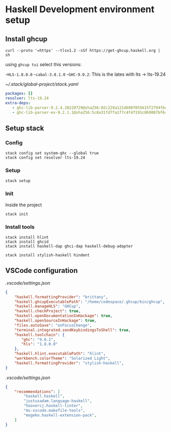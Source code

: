 # Haskell Development environment setup

## Install  ghcup

```shell
curl --proto '=https' --tlsv1.2 -sSf https://get-ghcup.haskell.org | sh
```

using `ghcup tui` select this versions:

-`HLS-1.8.0.0`
-`cabal-3.8.1.0`
-`GHC-9.0.2`: This is the lates with lts -> lts-19.24

*~/.stack/global-project/stack.yaml*
```yaml
packages: []
resolver: lts-19.24
extra-deps:
   - ghc-lib-parser-9.2.4.20220729@sha256:02c229a122d698f055615f2794fbcb01ce4241aaf16ee990068189193c61e228,12741
   - ghc-lib-parser-ex-9.2.1.1@sha256:5c8a31fd7fa1f7c4f4f191c869007bf64eb2e12575f6874cd59ebeec83ae177d,3493
```


## Setup stack

### Config
```shell 
stack config set system-ghc --global true
stack config set resolver lts-19.24
```

### Setup
```shell
stack setup
```

### Init
Inside the project
```shell
stack init
```

### Install tools

```shell
stack install hlint
stack install ghcid
stack install haskell-dap ghci-dap haskell-debug-adapter
```

```shell
stack install stylish-haskell hindent
```

## VSCode configuration

*.vscode/settings.json*
```json
{
    "haskell.formattingProvider": "brittany",
    "haskell.ghcupExecutablePath": "/home/codespace/.ghcup/bin/ghcup",
    "haskell.manageHLS": "GHCup",
    "haskell.checkProject": true,
    "haskell.openDocumentationInHackage": true,
    "haskell.openSourceInHackage": true,
    "files.autoSave": "onFocusChange",
    "terminal.integrated.sendKeybindingsToShell": true,
    "haskell.toolchain": {
       "ghc": "9.0.2",
       "hls": "1.8.0.0"
    },
    "haskell.hlint.executablePath": "hlint",
    "workbench.colorTheme": "Solarized Light",
    "haskell.formattingProvider": "stylish-haskell",
}
```

*.vscode/settings.json*
```json
{
    "recommendations": [
        "haskell.haskell",
        "justusadam.language-haskell",
        "hoovercj.haskell-linter",
        "ms-vscode.makefile-tools",
        "mogeko.haskell-extension-pack",
    ]
}
```